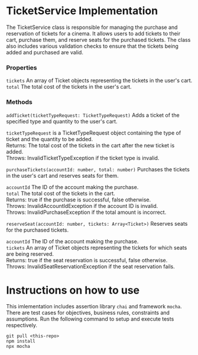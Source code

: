 
# TicketService Implementation
The TicketService class is responsible for managing the purchase and reservation of tickets for a cinema. It allows users to add tickets to their cart, purchase them, and reserve seats for the purchased tickets. The class also includes various validation checks to ensure that the tickets being added and purchased are valid.

### Properties
`tickets` An array of Ticket objects representing the tickets in the user's cart.<br/>
`total` The total cost of the tickets in the user's cart.

### Methods
`addTicket(ticketTypeRequest: TicketTypeRequest)`
Adds a ticket of the specified type and quantity to the user's cart.

`ticketTypeRequest` is a TicketTypeRequest object containing the type of ticket and the quantity to be added.<br/>
Returns: The total cost of the tickets in the cart after the new ticket is added.<br/>
Throws: InvalidTicketTypeException if the ticket type is invalid.

`purchaseTickets(accountId: number, total: number)`
Purchases the tickets in the user's cart and reserves seats for them.

`accountId` The ID of the account making the purchase.<br/>
`total` The total cost of the tickets in the cart.<br/>
Returns: true if the purchase is successful, false otherwise.<br/>
Throws: InvalidAccountIdException if the account ID is invalid.<br/>
Throws: InvalidPurchaseException if the total amount is incorrect.

`reserveSeat(accountId: number, tickets: Array<Ticket>)`
Reserves seats for the purchased tickets.

`accountId` The ID of the account making the purchase.<br/>
`tickets` An array of Ticket objects representing the tickets for which seats are being reserved.<br/>
Returns: true if the seat reservation is successful, false otherwise.<br/>
Throws: InvalidSeatReservationException if the seat reservation fails.

# Instructions on how to use
This imlementation includes assertion library `chai` and framework `mocha`. There are test cases for objectives, business rules, constraints and assumptions. Run the following command to setup and execute tests respectively.

```
git pull <this-repo>
npm install
npx mocha
```
